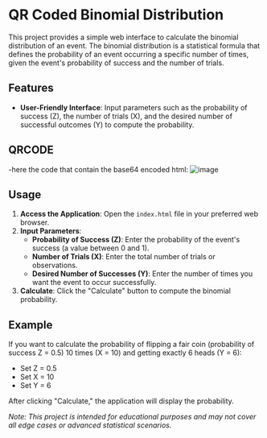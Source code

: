 # QR Coded Binomial Distribution

This project provides a simple web interface to calculate the binomial distribution of an event. The binomial distribution is a statistical formula that defines the probability of an event occurring a specific number of times, given the event's probability of success and the number of trials.

## Features

- **User-Friendly Interface**: Input parameters such as the probability of success (Z), the number of trials (X), and the desired number of successful outcomes (Y) to compute the probability.
## QRCODE
-here the code that contain the base64 encoded html:
![image](https://cloud-h2hg7vkjx-hack-club-bot.vercel.app/0qr_code_base64_html.png)
## Usage

1. **Access the Application**: Open the `index.html` file in your preferred web browser.
2. **Input Parameters**:
   - **Probability of Success (Z)**: Enter the probability of the event's success (a value between 0 and 1).
   - **Number of Trials (X)**: Enter the total number of trials or observations.
   - **Desired Number of Successes (Y)**: Enter the number of times you want the event to occur successfully.
3. **Calculate**: Click the "Calculate" button to compute the binomial probability.

## Example

If you want to calculate the probability of flipping a fair coin (probability of success Z = 0.5) 10 times (X = 10) and getting exactly 6 heads (Y = 6):

- Set Z = 0.5
- Set X = 10
- Set Y = 6

After clicking "Calculate," the application will display the probability.

*Note: This project is intended for educational purposes and may not cover all edge cases or advanced statistical scenarios.*


